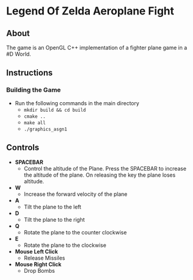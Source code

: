 # Legend Of Zelda Aeroplane Fight

## About
The game is an OpenGL C++ implementation of a fighter plane game in a #D World.

## Instructions

### Building the Game

- Run the following commands in the main directory
  - `mkdir build && cd build`
  - `cmake ..`
  - `make all`
  - `./graphics_asgn1`

## Controls

- **SPACEBAR**
  - Control the altitude of the Plane. Press the SPACEBAR to increase the altitude of the plane. On releasing the key the plane loses altitude.
- **W**
  - Increase the forward velocity of the plane
- **A**
  - Tilt the plane to the left
- **D** 
  - Tilt the plane to the right
- **Q** 
  - Rotate the plane to the counter clockwise
- **E** 
  - Rotate the plane to the clockwise
- **Mouse Left Click**
  - Release Missiles
- **Mouse Right Click**
  - Drop Bombs
